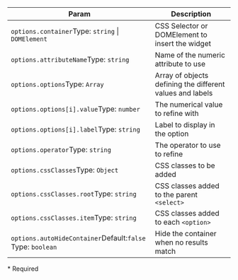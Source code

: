| Param | Description |
| --- | --- |
| <span class='attr-required'>`options.container`</span><span class="attr-infos">Type: <code>string</code> &#124; <code>DOMElement</code></span> | CSS Selector or DOMElement to insert the widget |
| <span class='attr-required'>`options.attributeName`</span><span class="attr-infos">Type: <code>string</code></span> | Name of the numeric attribute to use |
| <span class='attr-required'>`options.options`</span><span class="attr-infos">Type: <code>Array</code></span> | Array of objects defining the different values and labels |
| <span class='attr-required'>`options.options[i].value`</span><span class="attr-infos">Type: <code>number</code></span> | The numerical value to refine with |
| <span class='attr-required'>`options.options[i].label`</span><span class="attr-infos">Type: <code>string</code></span> | Label to display in the option |
| <span class='attr-optional'>`options.operator`</span><span class="attr-infos">Type: <code>string</code></span> | The operator to use to refine |
| <span class='attr-optional'>`options.cssClasses`</span><span class="attr-infos">Type: <code>Object</code></span> | CSS classes to be added |
| <span class='attr-optional'>`options.cssClasses.root`</span><span class="attr-infos">Type: <code>string</code></span> | CSS classes added to the parent `<select>` |
| <span class='attr-optional'>`options.cssClasses.item`</span><span class="attr-infos">Type: <code>string</code></span> | CSS classes added to each `<option>` |
| <span class='attr-optional'>`options.autoHideContainer`</span><span class="attr-infos">Default:<code class="attr-default">false</code><br />Type: <code>boolean</code></span> | Hide the container when no results match |

<p class="attr-legend">* <span>Required</span></p>
